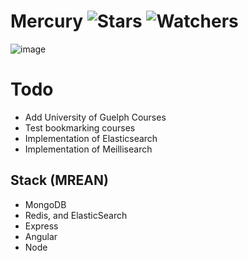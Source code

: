 # Mercury ![Stars](https://img.shields.io/github/stars/realTristan/Mercury?color=brightgreen) ![Watchers](https://img.shields.io/github/watchers/realTristan/Mercury?label=Watchers)
![image](https://user-images.githubusercontent.com/75189508/232159569-918d3fcf-e347-41e3-ac65-ac1ddbc15fa0.png)

# Todo
- Add University of Guelph Courses
- Test bookmarking courses
- Implementation of Elasticsearch
- Implementation of Meillisearch

## Stack (MREAN)
- MongoDB
- Redis, and ElasticSearch
- Express
- Angular
- Node
